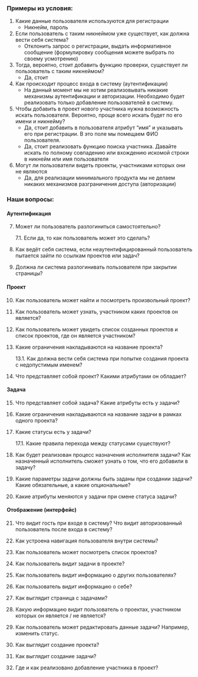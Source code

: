 ### Примеры из условия:

1. Какие данные пользователя используются для регистрации
   - Никнейм, пароль
2. Если пользователь с таким никнеймом уже существует, как должна вести себя система?
   - Отклонить запрос о регистрации, выдать информативное сообщение (формулировку сообщения можете выбрать по своему усмотрению)
3. Тогда, вероятно, стоит добавить функцию проверки, существует ли пользователь с таким никнеймом?
   - Да, стоит
4. Как происходит процесс входа в систему (аутентификации)
   - На данный момент мы не хотим реализовывать никакие механизмы аутентификации и авторизации. Необходимо будет реализовать только добавление пользователей в систему.
5. Чтобы добавить в проект нового участника нужна возможность искать пользователя. Вероятно, проще всего искать будет по его имени и никнейму?
   - Да, стоит добавить в пользователя атрибут “имя” и указывать его при регистрации. В это поле мы помещаем ФИО пользователя.
   - Да, стоит реализовать функцию поиска участника. Давайте искать по полному совпадению или вхождению искомой строки в никнейм или имя пользователя
6. Могут ли пользователи видеть проекты, участниками которых они не являются
   - Да, для реализации минимального продукта мы не делаем никаких механизмов разграничения доступа (авторизации)

### Наши вопросы:

#### Аутентификация

7. Может ли пользователь разлогиниться самостоятельно?

    7.1. Если да, то как пользователь может это сделать?

8. Как ведёт себя система, если неаутентифицированный пользователь пытается зайти по ссылкам проектов или задач?

9. Должна ли система разлогинивать пользователя при закрытии страницы?

#### Проект

10. Как пользователь может найти и посмотреть произвольный проект?

11. Как пользователь может узнать, участником каких проектов он является?

12. Как пользователь может увидеть список созданных проектов и список проектов, где он является участником?

13. Какие ограничения накладываются на название проекта?

    13.1. Как должна вести себя система при попытке создания проекта с недопустимым именем?

14. Что представляет собой проект? Какими атрибутами он обладает?

#### Задача

15. Что представляет собой задача? Какие атрибуты есть у задачи?

16. Какие ограничения накладываются на название задачи в рамках одного проекта?
   
17. Какие статусы есть у задачи?

    17.1. Какие правила перехода между статусами существуют?

18. Как будет реализован процесс назначения исполнителя задачи? Как назначенный исполнитель сможет узнать о том, что его добавили в задачу?

19. Какие параметры задачи должны быть заданы при создании задачи? Какие обязательные, а какие опциональные?

20. Какие атрибуты меняются у задачи при смене статуса задачи?

#### Отображение (интерфейс)

21. Что видит гость при входе в систему? Что видит авторизованный пользователь после входа в систему?

22. Как устроена навигация пользователя внутри системы?

23. Как пользователь может посмотреть список проектов?

24. Как пользователь видит задачи в проекте?

25. Как пользователь видит информацию о других пользователях?
    
26. Как пользователь видит информацию о себе?

27. Как выглядит страница с задачами?

28. Какую информацию видит пользователь о проектах, участником которых он является / не является?

29. Как пользователь может редактировать данные задачи? Например, изменить статус.

30. Как выглядит создание проекта?

31. Как выглядит создание задачи?

32. Где и как реализовано добавление участника в проект?